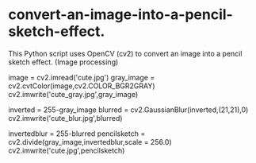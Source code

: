 # convert-an-image-into-a-pencil-sketch-effect.
This Python script uses OpenCV (cv2) to convert an image into a pencil sketch effect. (Image processing)

image = cv2.imread('cute.jpg')
gray_image = cv2.cvtColor(image,cv2.COLOR_BGR2GRAY)
cv2.imwrite('cute_gray.jpg',gray_image)

inverted = 255-gray_image
blurred = cv2.GaussianBlur(inverted,(21,21),0)
cv2.imwrite('cute_blur.jpg',blurred)

invertedblur = 255-blurred
pencilsketch = cv2.divide(gray_image,invertedblur,scale = 256.0)
cv2.imwrite('cute.jpg',pencilsketch)
